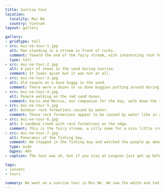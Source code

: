 ```yaml
---
title: Sunrise tour
location:
  locality: Mui Ne
  country: Vietnam
layout: gallery

gallery:
- gridtype: tall
- src: mui-ne-tour-1.jpg
  alt: Man standing in a stream in front of rocks.
  comment: Toward the end of the fairy stream, with interesting rock formations.
  type: tall
- src: mui-ne-tour-2.jpg
  alt: A pair of shoes in the sand during sunrise.
  comment: It looks quiet but it was not at all.
- src: mui-ne-tour-3.jpg
  alt: Old couple on a dune buggy in the sand.
  comment: There were a dozen or so dune buggies putting around during the sunrise. It was loud and annoying, but also the sheer awkwardness of these  trucks being driven during sunrise made it pretty entertaining.
- src: mui-ne-tour-4.jpg
  alt: People walking on the red sand dunes.
  comment: Karin and Marcus, our companion for the day, walk down the red dunes. There was dune sliding here which was pretty fun.
- src: mui-ne-tour-5.jpg
  alt: Outdoor rock formations caused by water.
  comment: These rock formations appear to be caused by water like in a cave, but there are no caves to be found.
- src: mui-ne-tour-6.jpg
  alt: A sandbed creek with rock formations on the edge.
  comment: This is the fairy stream, a silly name for a nice little creek that has red sand as its bed. It was fun to walk the stream.
- src: mui-ne-tour-7.jpg
  alt: Panoramic of the fishing bay.
  comment: We stopped in the fishing bay and watched the people go about their work.
  type: wide
  bgpos: 48%
- caption: The tour was ok, but if you stay at Longson just get up before the sunrise and sit on the beach for free. The village and fairy stream were nice stops.

tags:
- sunsets
- tours

summary: We went on a sunrise tour in Mui Ne. We saw the white and red sand dunes, as well as the mysterious Fairy Stream.
---
```


